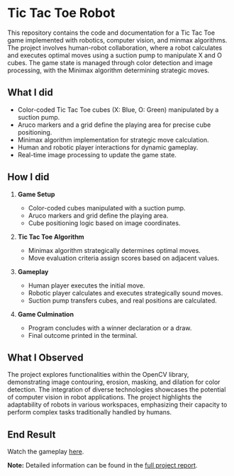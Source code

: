 # Tic Tac Toe Robot

This repository contains the code and documentation for a Tic Tac Toe game implemented with robotics, computer vision, and minmax algorithms. The project involves human-robot collaboration, where a robot calculates and executes optimal moves using a suction pump to manipulate X and O cubes. The game state is managed through color detection and image processing, with the Minimax algorithm determining strategic moves.

## What I did

- Color-coded Tic Tac Toe cubes (X: Blue, O: Green) manipulated by a suction pump.
- Aruco markers and a grid define the playing area for precise cube positioning.
- Minimax algorithm implementation for strategic move calculation.
- Human and robotic player interactions for dynamic gameplay.
- Real-time image processing to update the game state.

## How I did

1. **Game Setup**
   - Color-coded cubes manipulated with a suction pump.
   - Aruco markers and grid define the playing area.
   - Cube positioning logic based on image coordinates.

2. **Tic Tac Toe Algorithm**
   - Minimax algorithm strategically determines optimal moves.
   - Move evaluation criteria assign scores based on adjacent values.

3. **Gameplay**
   - Human player executes the initial move.
   - Robotic player calculates and executes strategically sound moves.
   - Suction pump transfers cubes, and real positions are calculated.

4. **Game Culmination**
   - Program concludes with a winner declaration or a draw.
   - Final outcome printed in the terminal.

## What I Observed

The project explores functionalities within the OpenCV library, demonstrating image contouring, erosion, masking, and dilation for color detection. The integration of diverse technologies showcases the potential of computer vision in robot applications. The project highlights the adaptability of robots in various workspaces, emphasizing their capacity to perform complex tasks traditionally handled by humans.

## End Result

Watch the gameplay [here](https://www.youtube.com/watch?v=_VxRY-Qkwc4).

**Note:** Detailed information can be found in the [full project report](https://github.com/Racketycomic/RobotTicTacToe/blob/master/Tic%20Tac%20Toe.pdf).
